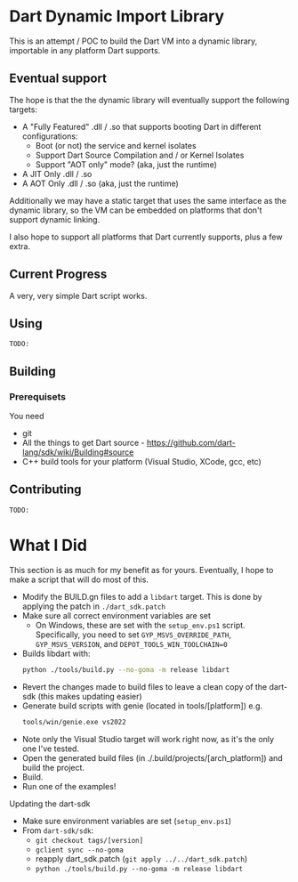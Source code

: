 # Dart Dynamic Import Library

This is an attempt / POC to build the Dart VM into a dynamic library, importable in any platform Dart supports.

## Eventual support

The hope is that the the dynamic library will eventually support the following targets:
* A "Fully Featured" .dll / .so that supports booting Dart in different configurations:
  * Boot (or not) the service and kernel isolates
  * Support Dart Source Compilation and / or Kernel Isolates
  * Support "AOT only" mode? (aka, just the runtime)
* A JIT Only .dll / .so
* A AOT Only .dll / .so (aka, just the runtime)

Additionally we may have a static target that uses the same interface as the dynamic library, so the VM can be embedded on platforms that don't support dynamic linking.

I also hope to support all platforms that Dart currently supports, plus a few extra.

## Current Progress

A very, very simple Dart script works.

## Using

`TODO:`

## Building

### Prerequisets
You need
* git
* All the things to get Dart source - https://github.com/dart-lang/sdk/wiki/Building#source
* C++ build tools for your platform (Visual Studio, XCode, gcc, etc)

## Contributing

`TODO:`

# What I Did

This section is as much for my benefit as for yours. Eventually, I hope to make a script that will do most of this.

* Modify the BUILD.gn files to add a `libdart` target. This is done by applying the patch in `./dart_sdk.patch`
* Make sure all correct environment variables are set
  * On Windows, these are set with the `setup_env.ps1` script. Specifically, you need to set `GYP_MSVS_OVERRIDE_PATH`, `GYP_MSVS_VERSION`, and `DEPOT_TOOLS_WIN_TOOLCHAIN=0`
* Builds libdart with:
  ```bash
  python ./tools/build.py --no-goma -m release libdart
  ```
* Revert the changes made to build files to leave a clean copy of the dart-sdk (this makes updating easier)
* Generate build scripts with genie (located in tools/[platform]) e.g.
  ```bash
  tools/win/genie.exe vs2022
  ```
* Note only the Visual Studio target will work right now, as it's the only one I've tested.
* Open the generated build files (in ./.build/projects/[arch_platform]) and build the project.
* Build.
* Run one of the examples!

Updating the dart-sdk
* Make sure environment variables are set (`setup_env.ps1`)
* From `dart-sdk/sdk`:
  * `git checkout tags/[version]`
  * `gclient sync --no-goma`
  * reapply dart_sdk.patch (`git apply ../../dart_sdk.patch`)
  * `python ./tools/build.py --no-goma -m release libdart`